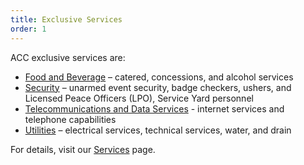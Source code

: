```yaml
---
title: Exclusive Services
order: 1
---
```


ACC exclusive services are:

- [Food and Beverage](https://www.austinconventioncenter.com/catering/) – catered, concessions, and alcohol services
- [Security](https://www.austinconventioncenter.com/security-and-safety/) – unarmed event security, badge checkers, ushers, and Licensed Peace Officers (LPO), Service Yard personnel
- [Telecommunications and Data Services](https://www.austinconventioncenter.com/technology/) - internet services and telephone capabilities
- [Utilities](https://www.austinconventioncenter.com/exhibit/) – electrical services, technical services, water, and drain

For details, visit our [Services](https://www.austinconventioncenter.com/services/) page.
